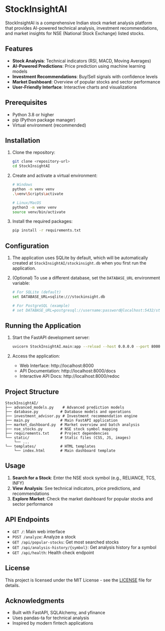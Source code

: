 # StockInsightAI

StockInsightAI is a comprehensive Indian stock market analysis platform that provides AI-powered technical analysis, investment recommendations, and market insights for NSE (National Stock Exchange) listed stocks.

## Features

- **Stock Analysis**: Technical indicators (RSI, MACD, Moving Averages)
- **AI-Powered Predictions**: Price prediction using machine learning models
- **Investment Recommendations**: Buy/Sell signals with confidence levels
- **Market Dashboard**: Overview of popular stocks and sector performance
- **User-Friendly Interface**: Interactive charts and visualizations

## Prerequisites

- Python 3.8 or higher
- pip (Python package manager)
- Virtual environment (recommended)

## Installation

1. Clone the repository:
   ```bash
   git clone <repository-url>
   cd StockInsightAI
   ```

2. Create and activate a virtual environment:
   ```bash
   # Windows
   python -m venv venv
   .\venv\Scripts\activate
   
   # Linux/MacOS
   python3 -m venv venv
   source venv/bin/activate
   ```

3. Install the required packages:
   ```bash
   pip install -r requirements.txt
   ```

## Configuration

1. The application uses SQLite by default, which will be automatically created at `StockInsightAI/stockinsight.db` when you first run the application.

2. (Optional) To use a different database, set the `DATABASE_URL` environment variable:
   ```bash
   # For SQLite (default)
   set DATABASE_URL=sqlite:///stockinsight.db
   
   # For PostgreSQL (example)
   # set DATABASE_URL=postgresql://username:password@localhost:5432/stockinsight
   ```

## Running the Application

1. Start the FastAPI development server:
   ```bash
   uvicorn StockInsightAI.main:app --reload --host 0.0.0.0 --port 8000
   ```

2. Access the application:
   - Web Interface: http://localhost:8000
   - API Documentation: http://localhost:8000/docs
   - Interactive API Docs: http://localhost:8000/redoc

## Project Structure

```
StockInsightAI/
├── advanced_models.py    # Advanced prediction models
├── database.py          # Database models and operations
├── investment_advisor.py # Investment recommendation engine
├── main.py              # Main FastAPI application
├── market_dashboard.py  # Market overview and batch analysis
├── nse_stocks.py        # NSE stock symbol mapping
├── requirements.txt     # Project dependencies
└── static/              # Static files (CSS, JS, images)
    └── ...
└── templates/           # HTML templates
    └── index.html       # Main dashboard template
```

## Usage

1. **Search for a Stock**: Enter the NSE stock symbol (e.g., RELIANCE, TCS, INFY)
2. **View Analysis**: See technical indicators, price predictions, and recommendations
3. **Explore Market**: Check the market dashboard for popular stocks and sector performance

## API Endpoints

- `GET /`: Main web interface
- `POST /analyze`: Analyze a stock
- `GET /api/popular-stocks`: Get most searched stocks
- `GET /api/analysis-history/{symbol}`: Get analysis history for a symbol
- `GET /api/health`: Health check endpoint

## License

This project is licensed under the MIT License - see the [LICENSE](LICENSE) file for details.

## Acknowledgments

- Built with FastAPI, SQLAlchemy, and yfinance
- Uses pandas-ta for technical analysis
- Inspired by modern fintech applications

